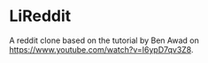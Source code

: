 # LiReddit

A reddit clone based on the tutorial by Ben Awad on https://www.youtube.com/watch?v=I6ypD7qv3Z8.
